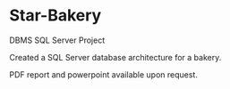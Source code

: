# Star-Bakery
DBMS SQL Server Project

Created a SQL Server database architecture for a bakery.

PDF report and powerpoint available upon request. 
